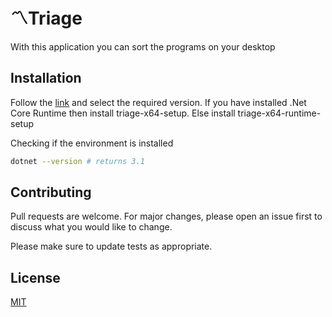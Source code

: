 # 〽️Triage

With this application you can sort the programs on your desktop

## Installation

Follow the [link](https://github.com/Viannedi/triage/releases) and select the required version. If you have installed .Net Core Runtime then install triage-x64-setup. Else install triage-x64-runtime-setup

Checking if the environment is installed

```bash
dotnet --version # returns 3.1
```

## Contributing
Pull requests are welcome. For major changes, please open an issue first to discuss what you would like to change.

Please make sure to update tests as appropriate.

## License
[MIT](https://choosealicense.com/licenses/mit/)
